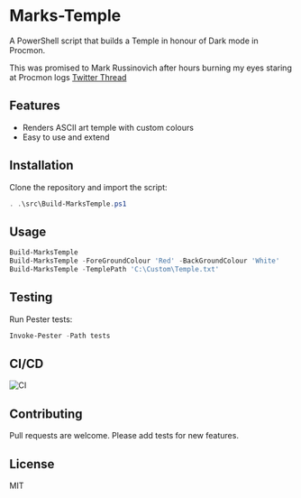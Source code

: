 # Marks-Temple

A PowerShell script that builds a Temple in honour of Dark mode in Procmon.

This was promised to Mark Russinovich after hours burning my eyes staring at Procmon logs
[Twitter Thread](https://x.com/PoSHYoungTeam/status/1418667570920570881)

## Features

- Renders ASCII art temple with custom colours
- Easy to use and extend

## Installation

Clone the repository and import the script:

```powershell
. .\src\Build-MarksTemple.ps1
```

## Usage

```powershell
Build-MarksTemple
Build-MarksTemple -ForeGroundColour 'Red' -BackGroundColour 'White'
Build-MarksTemple -TemplePath 'C:\Custom\Temple.txt'
```

## Testing

Run Pester tests:

```powershell
Invoke-Pester -Path tests
```

## CI/CD

![CI](https://github.com/PowerShellYoungTeam/Marks-Temple/actions/workflows/ci.yml/badge.svg)

## Contributing

Pull requests are welcome. Please add tests for new features.

## License

MIT
